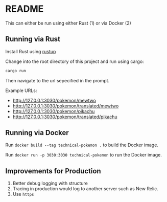 # README

This can either be run using either Rust (1) or via Docker (2)

## Running via Rust

Install Rust using [rustup](https://rustup.rs/)

Change into the root directory of this project and run using cargo:

```bash
cargo run
```

Then navigate to the url sepecified in the prompt.

Example URLs:
- http://127.0.0.1:3030/pokemon/mewtwo
- http://127.0.0.1:3030/pokemon/translated/mewtwo
- http://127.0.0.1:3030/pokemon/pikachu
- http://127.0.0.1:3030/pokemon/translated/pikachu

## Running via Docker

Run `docker build --tag technical-pokemon .` to build the Docker image.

Run `docker run -p 3030:3030 technical-pokemon` to run the Docker image.

## Improvements for Production

1. Better debug logging with structure
2. Tracing in production would log to another server such as New Relic.
3. Use `https`